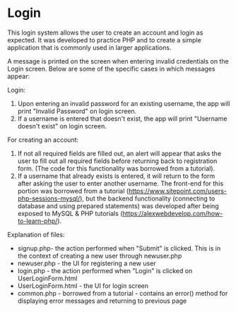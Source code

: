 # Login
This login system allows the user to create an account and login as expected. 
It was developed to practice PHP and to create a simple application that is commonly used in larger applications. 


A message is printed on the screen when entering invalid credentials on the Login screen. 
Below are some of the specific cases in which messages appear: 

Login:
   1. Upon entering an invalid password for an existing username, the app will print "Invalid Password" on login screen.
   2. If a username is entered that doesn't exist, the app will print "Username doesn't exist" on login screen.

For creating an account:
  1. If not all required fields are filled out, an alert will appear that asks the user to fill out all required fields before returning back to registration form. (The code for this functionality was borrowed from a tutorial). 
  2. If a username that already exists is entered, it will return to the form after asking the user to enter another username. The front-end for this portion was borrowed from a tutorial (https://www.sitepoint.com/users-php-sessions-mysql/), but the backend functionality (connecting to database and using prepared statements) was developed after being exposed to MySQL & PHP tutorials (https://alexwebdevelop.com/how-to-learn-php/). 


Explanation of files: 
- signup.php- the action performed when "Submit" is clicked. This is in the context of creating a new user through newuser.php 
- newuser.php - the UI for registering a new user 
- login.php - the action performed when "Login" is clicked on UserLoginForm.html
- UserLoginForm.html - the UI for login screen
- common.php - borrowed from a tutorial - contains an error() method for displaying error messages and returning to previous page 

